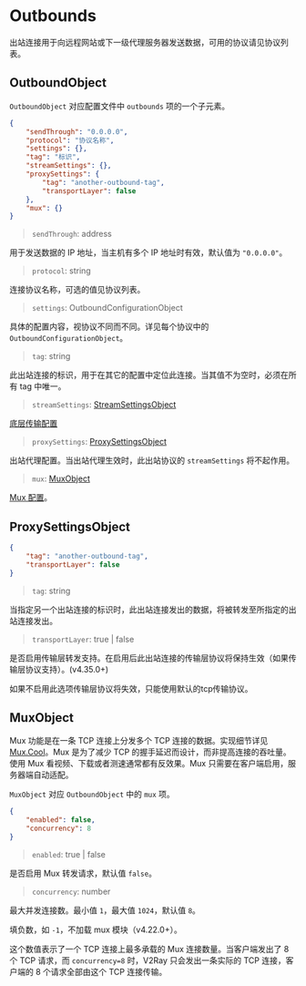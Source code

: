 # Outbounds

出站连接用于向远程网站或下一级代理服务器发送数据，可用的协议请见协议列表。

## OutboundObject

`OutboundObject` 对应配置文件中 `outbounds` 项的一个子元素。

```json
{
    "sendThrough": "0.0.0.0",
    "protocol": "协议名称",
    "settings": {},
    "tag": "标识",
    "streamSettings": {},
    "proxySettings": {
        "tag": "another-outbound-tag",
        "transportLayer": false
    },
    "mux": {}
}
```

> `sendThrough`: address

用于发送数据的 IP 地址，当主机有多个 IP 地址时有效，默认值为 `"0.0.0.0"`。

> `protocol`: string

连接协议名称，可选的值见协议列表。

> `settings`: OutboundConfigurationObject

具体的配置内容，视协议不同而不同。详见每个协议中的 `OutboundConfigurationObject`。

> `tag`: string

此出站连接的标识，用于在其它的配置中定位此连接。当其值不为空时，必须在所有 tag 中唯一。

> `streamSettings`: [StreamSettingsObject](transport.md#perproxy)

[底层传输配置](transport.md#perproxy)

> `proxySettings`: [ProxySettingsObject](#proxysettingsobject)

出站代理配置。当出站代理生效时，此出站协议的 `streamSettings` 将不起作用。

> `mux`: [MuxObject](#muxobject)

[Mux 配置](#muxobject)。

## ProxySettingsObject

```json
{
    "tag": "another-outbound-tag",
    "transportLayer": false
}
```

> `tag`: string

当指定另一个出站连接的标识时，此出站连接发出的数据，将被转发至所指定的出站连接发出。

> `transportLayer`: true | false

是否启用传输层转发支持。在启用后此出站连接的传输层协议将保持生效（如果传输层协议支持）。(v4.35.0+)

如果不启用此选项传输层协议将失效，只能使用默认的tcp传输协议。


## MuxObject

Mux 功能是在一条 TCP 连接上分发多个 TCP 连接的数据。实现细节详见 [Mux.Cool](../developer/protocols/muxcool.md)。Mux 是为了减少 TCP 的握手延迟而设计，而非提高连接的吞吐量。使用 Mux 看视频、下载或者测速通常都有反效果。Mux 只需要在客户端启用，服务器端自动适配。

`MuxObject` 对应 `OutboundObject` 中的 `mux` 项。

```json
{
    "enabled": false,
    "concurrency": 8
}
```

> `enabled`: true | false

是否启用 Mux 转发请求，默认值 `false`。

> `concurrency`: number

最大并发连接数。最小值 `1`，最大值 `1024`，默认值 `8`。

填负数，如 `-1`，不加载 mux 模块（v4.22.0+）。

这个数值表示了一个 TCP 连接上最多承载的 Mux 连接数量。当客户端发出了 8 个 TCP 请求，而 `concurrency=8` 时，V2Ray 只会发出一条实际的 TCP 连接，客户端的 8 个请求全部由这个 TCP 连接传输。
